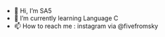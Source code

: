 - 👋 Hi, I’m SA5
- 🌱 I’m currently learning Language C
- 📫 How to reach me : instagram via @fivefromsky
